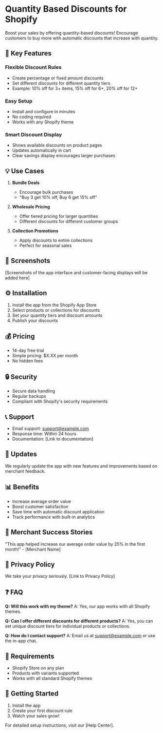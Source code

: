 # Quantity Based Discounts for Shopify

Boost your sales by offering quantity-based discounts! Encourage customers to buy more with automatic discounts that increase with quantity.

## 🎯 Key Features

### Flexible Discount Rules
* Create percentage or fixed amount discounts
* Set different discounts for different quantity tiers
* Example: 10% off for 3+ items, 15% off for 6+, 20% off for 12+

### Easy Setup
* Install and configure in minutes
* No coding required
* Works with any Shopify theme

### Smart Discount Display
* Shows available discounts on product pages
* Updates automatically in cart
* Clear savings display encourages larger purchases

## 💡 Use Cases

1. **Bundle Deals**
   * Encourage bulk purchases
   * "Buy 3 get 10% off, Buy 6 get 15% off"

2. **Wholesale Pricing**
   * Offer tiered pricing for larger quantities
   * Different discounts for different customer groups

3. **Collection Promotions**
   * Apply discounts to entire collections
   * Perfect for seasonal sales

## 📱 Screenshots

[Screenshots of the app interface and customer-facing displays will be added here]

## ⚙️ Installation

1. Install the app from the Shopify App Store
2. Select products or collections for discounts
3. Set your quantity tiers and discount amounts
4. Publish your discounts

## 💰 Pricing

* 14-day free trial
* Simple pricing: $X.XX per month
* No hidden fees

## 🔒 Security

* Secure data handling
* Regular backups
* Compliant with Shopify's security requirements

## 📞 Support

* Email support: support@example.com
* Response time: Within 24 hours
* Documentation: [Link to documentation]

## 🔄 Updates

We regularly update the app with new features and improvements based on merchant feedback.

## 📊 Benefits

* Increase average order value
* Boost customer satisfaction
* Save time with automatic discount application
* Track performance with built-in analytics

## 🌟 Merchant Success Stories

"This app helped increase our average order value by 25% in the first month!" - [Merchant Name]

## 🤝 Privacy Policy

We take your privacy seriously. [Link to Privacy Policy]

## ❓ FAQ

**Q: Will this work with my theme?**
A: Yes, our app works with all Shopify themes.

**Q: Can I offer different discounts for different products?**
A: Yes, you can set unique discount tiers for individual products or collections.

**Q: How do I contact support?**
A: Email us at support@example.com or use the in-app chat.

## 🔧 Requirements

* Shopify Store on any plan
* Products with variants supported
* Works with all standard Shopify themes

## 🚀 Getting Started

1. Install the app
2. Create your first discount rule
3. Watch your sales grow!

For detailed setup instructions, visit our [Help Center].
